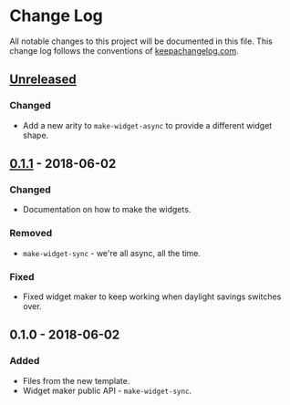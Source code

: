 # Change Log
All notable changes to this project will be documented in this file. This change log follows the conventions of [keepachangelog.com](http://keepachangelog.com/).

## [Unreleased]
### Changed
- Add a new arity to `make-widget-async` to provide a different widget shape.

## [0.1.1] - 2018-06-02
### Changed
- Documentation on how to make the widgets.

### Removed
- `make-widget-sync` - we're all async, all the time.

### Fixed
- Fixed widget maker to keep working when daylight savings switches over.

## 0.1.0 - 2018-06-02
### Added
- Files from the new template.
- Widget maker public API - `make-widget-sync`.

[Unreleased]: https://github.com/your-name/manifold-test/compare/0.1.1...HEAD
[0.1.1]: https://github.com/your-name/manifold-test/compare/0.1.0...0.1.1
